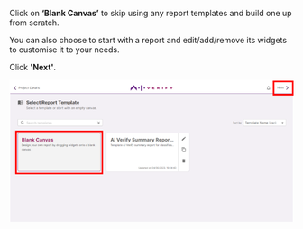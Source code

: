 Click on **‘Blank Canvas’** to skip using any report templates and build one up from scratch.

You can also choose to start with a report and edit/add/remove its widgets to customise it to your needs.

Click **'Next'**.

![template-image](../../res/design-customized-report/template-1.png)
